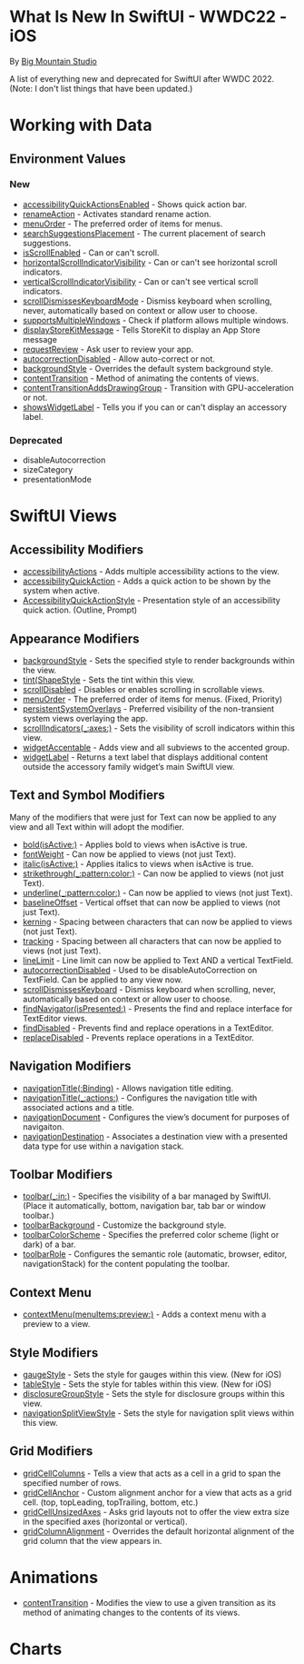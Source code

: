 # What Is New In SwiftUI - WWDC22 - iOS
By [Big Mountain Studio](https://www.bigmountainstudio.com/)

A list of everything new and deprecated for SwiftUI after WWDC 2022.
(Note: I don't list things that have been updated.)

# Working with Data
## Environment Values
### New
* [accessibilityQuickActionsEnabled](https://developer.apple.com/documentation/swiftui/environmentvalues/accessibilityquickactionsenabled) - Shows quick action bar.
* [renameAction](https://developer.apple.com/documentation/swiftui/environmentvalues/rename) - Activates standard rename action.
* [menuOrder](https://developer.apple.com/documentation/swiftui/environmentvalues/menuorder) - The preferred order of items for menus.
* [searchSuggestionsPlacement](https://developer.apple.com/documentation/swiftui/environmentvalues/searchsuggestionsplacement) - The current placement of search suggestions.
* [isScrollEnabled](https://developer.apple.com/documentation/swiftui/environmentvalues/isscrollenabled) - Can or can't scroll.
* [horizontalScrollIndicatorVisibility](https://developer.apple.com/documentation/swiftui/environmentvalues/horizontalscrollindicatorvisibility) - Can or can't see horizontal scroll indicators.
* [verticalScrollIndicatorVisibility](https://developer.apple.com/documentation/swiftui/environmentvalues/verticalscrollindicatorvisibility) - Can or can't see vertical scroll indicators.
* [scrollDismissesKeyboardMode](https://developer.apple.com/documentation/swiftui/environmentvalues/scrolldismisseskeyboardmode) - Dismiss keyboard when scrolling, never, automatically based on context or allow user to choose.
* [supportsMultipleWindows](https://developer.apple.com/documentation/swiftui/environmentvalues/supportsmultiplewindows) - Check if platform allows multiple windows.
* [displayStoreKitMessage](https://developer.apple.com/documentation/swiftui/environmentvalues/displaystorekitmessage) - Tells StoreKit to display an App Store message
* [requestReview](https://developer.apple.com/documentation/swiftui/environmentvalues/requestreview) - Ask user to review your app.
* [autocorrectionDisabled](https://developer.apple.com/documentation/swiftui/environmentvalues/autocorrectiondisabled) - Allow auto-correct or not.
* [backgroundStyle](https://developer.apple.com/documentation/swiftui/environmentvalues/backgroundstyle) - Overrides the default system background style.
* [contentTransition](https://developer.apple.com/documentation/swiftui/environmentvalues/contenttransition) - Method of animating the contents of views.
* [contentTransitionAddsDrawingGroup](https://developer.apple.com/documentation/swiftui/environmentvalues/contenttransitionaddsdrawinggroup) - Transition with GPU-acceleration or not.
* [showsWidgetLabel](https://developer.apple.com/documentation/swiftui/environmentvalues/showswidgetlabel) - Tells you if you can or can't display an accessory label.
### Deprecated
* disableAutocorrection
* sizeCategory
* presentationMode

# SwiftUI Views
## Accessibility Modifiers
* [accessibilityActions](https://developer.apple.com/documentation/swiftui/view/accessibilityactions(_:)) - Adds multiple accessibility actions to the view.
* [accessibilityQuickAction](https://developer.apple.com/documentation/swiftui/view/accessibilityquickaction(style:content:)) - Adds a quick action to be shown by the system when active.
* [AccessibilityQuickActionStyle](https://developer.apple.com/documentation/swiftui/accessibilityquickactionstyle) - Presentation style of an accessibility quick action. (Outline, Prompt)
## Appearance Modifiers
* [backgroundStyle](https://developer.apple.com/documentation/swiftui/view/backgroundstyle(_:)) - Sets the specified style to render backgrounds within the view.
* [tint(ShapeStyle](https://developer.apple.com/documentation/swiftui/view/tint(_:)-93mfq) - Sets the tint within this view.
* [scrollDisabled](https://developer.apple.com/documentation/swiftui/view/scrolldisabled(_:)) - Disables or enables scrolling in scrollable views.
* [menuOrder](https://developer.apple.com/documentation/swiftui/view/menuorder(_:)) - The preferred order of items for menus. (Fixed, Priority)
* [persistentSystemOverlays](https://developer.apple.com/documentation/swiftui/view/persistentsystemoverlays(_:)) - Preferred visibility of the non-transient system views overlaying the app.
* [scrollIndicators(_:axes:)](https://developer.apple.com/documentation/swiftui/view/scrollindicators(_:axes:)) - Sets the visibility of scroll indicators within this view.
* [widgetAccentable](https://developer.apple.com/documentation/swiftui/view/widgetaccentable(_:)) - Adds view and all subviews to the accented group.
* [widgetLabel](https://developer.apple.com/documentation/swiftui/view/widgetlabel(_:)-7wguh) - Returns a text label that displays additional content outside the accessory family widget’s main SwiftUI view.
## Text and Symbol Modifiers
Many of the modifiers that were just for Text can now be applied to any view and all Text within will adopt the modifier.

* [bold(isActive:)](https://developer.apple.com/documentation/swiftui/view/bold(_:)) - Applies bold to views when isActive is true.
* [fontWeight](https://developer.apple.com/documentation/swiftui/view/fontweight(_:)) - Can now be applied to views (not just Text).
* [italic(isActive:)](https://developer.apple.com/documentation/swiftui/view/italic(_:)) - Applies italics to views when isActive is true.
* [strikethrough(_:pattern:color:)](https://developer.apple.com/documentation/swiftui/view/strikethrough(_:pattern:color:)) - Can now be applied to views (not just Text).
* [underline(_:pattern:color:)](https://developer.apple.com/documentation/swiftui/view/underline(_:pattern:color:)) - Can now be applied to views (not just Text).
* [baselineOffset](https://developer.apple.com/documentation/swiftui/view/baselineoffset(_:)) - Vertical offset that can now be applied to views (not just Text).
* [kerning](https://developer.apple.com/documentation/swiftui/view/kerning(_:)) - Spacing between characters that can now be applied to views (not just Text).
* [tracking](https://developer.apple.com/documentation/swiftui/view/tracking(_:)) - Spacing between all characters that can now be applied to views (not just Text).
* [lineLimit](https://developer.apple.com/documentation/swiftui/view/linelimit(_:)-7ufty) - Line limit can now be applied to Text AND a vertical TextField.
* [autocorrectionDisabled](https://developer.apple.com/documentation/swiftui/view/autocorrectiondisabled(_:)) - Used to be disableAutoCorrection on TextField. Can be applied to any view now.
* [scrollDismissesKeyboard](https://developer.apple.com/documentation/swiftui/view/scrolldismisseskeyboard(_:)) - Dismiss keyboard when scrolling, never, automatically based on context or allow user to choose.
* [findNavigator(isPresented:)](https://developer.apple.com/documentation/swiftui/view/findnavigator(ispresented:)) - Presents the find and replace interface for TextEditor views.
* [findDisabled](https://developer.apple.com/documentation/swiftui/view/finddisabled(_:)) - Prevents find and replace operations in a TextEditor.
* [replaceDisabled](https://developer.apple.com/documentation/swiftui/view/replacedisabled(_:)) - Prevents replace operations in a TextEditor.
## Navigation Modifiers
* [navigationTitle(:Binding<String>)](https://developer.apple.com/documentation/swiftui/view/navigationtitle(_:)-7onr8) - Allows navigation title editing.
* [navigationTitle(_:actions:)](https://developer.apple.com/documentation/swiftui/view/navigationtitle(_:actions:)-1jl6s) - Configures the navigation title with associated actions and a title.
* [navigationDocument](https://developer.apple.com/documentation/swiftui/view/navigationdocument(_:)-66zro) - Configures the view’s document for purposes of navigaiton.
* [navigationDestination](https://developer.apple.com/documentation/swiftui/view/navigationdestination(for:destination:)) - Associates a destination view with a presented data type for use within a navigation stack.
## Toolbar Modifiers
* [toolbar(_:in:)](https://developer.apple.com/documentation/swiftui/view/toolbar(_:in:)) - Specifies the visibility of a bar managed by SwiftUI. (Place it automatically, bottom, navigation bar, tab bar or window toolbar.)
* [toolbarBackground](https://developer.apple.com/documentation/swiftui/view/toolbarbackground(_:in:)-1k7vw) - Customize the background style.
* [toolbarColorScheme](https://developer.apple.com/documentation/swiftui/view/toolbarcolorscheme(_:in:)) - Specifies the preferred color scheme (light or dark) of a bar.
* [toolbarRole](https://developer.apple.com/documentation/swiftui/view/toolbarrole(_:)) - Configures the semantic role (automatic, browser, editor, navigationStack) for the content populating the toolbar.
## Context Menu
* [contextMenu(menuItems:preview:)](https://developer.apple.com/documentation/swiftui/view/contextmenu(menuitems:preview:)) - Adds a context menu with a preview to a view.
## Style Modifiers
* [gaugeStyle](https://developer.apple.com/documentation/swiftui/view/gaugestyle(_:)) - Sets the style for gauges within this view. (New for iOS)
* [tableStyle](https://developer.apple.com/documentation/swiftui/view/tablestyle(_:)) - Sets the style for tables within this view. (New for iOS)
* [disclosureGroupStyle](https://developer.apple.com/documentation/swiftui/view/disclosuregroupstyle(_:)) - Sets the style for disclosure groups within this view.
* [navigationSplitViewStyle](https://developer.apple.com/documentation/swiftui/view/navigationsplitviewstyle(_:)) - Sets the style for navigation split views within this view.
## Grid Modifiers
* [gridCellColumns](https://developer.apple.com/documentation/swiftui/view/gridcellcolumns(_:)) - Tells a view that acts as a cell in a grid to span the specified number of rows.
* [gridCellAnchor](https://developer.apple.com/documentation/swiftui/view/gridcellanchor(_:)) - Custom alignment anchor for a view that acts as a grid cell. (top, topLeading, topTrailing, bottom, etc.)
* [gridCellUnsizedAxes](https://developer.apple.com/documentation/swiftui/view/gridcellunsizedaxes(_:)) - Asks grid layouts not to offer the view extra size in the specified axes (horizontal or vertical).
* [gridColumnAlignment](https://developer.apple.com/documentation/swiftui/view/gridcolumnalignment(_:)) - Overrides the default horizontal alignment of the grid column that the view appears in. 

# Animations
* [contentTransition](https://developer.apple.com/documentation/swiftui/view/contenttransition(_:)) - Modifies the view to use a given transition as its method of animating changes to the contents of its views.

# Charts
